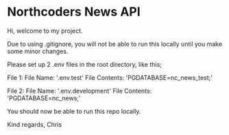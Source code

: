 # Northcoders News API

Hi, welcome to my project. 

Due to using .gitignore, you will not be able to run this locally until you make some minor changes. 

Please set up 2 .env files in the root directory, like this; 

File 1:
    File Name: 
        '.env.test'
    File Contents: 
        'PGDATABASE=nc_news_test;'

File 2:
    File Name: 
        '.env.development'
    File Contents: 
        'PGDATABASE=nc_news;'


You should now be able to run this repo locally. 

Kind regards,
Chris